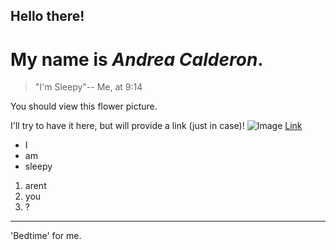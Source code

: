 ## Hello there!

# My name is  ***Andrea Calderon***.
> "I'm Sleepy"-- Me, at 9:14

You should view this flower picture. 

I'll try to have it here, but will provide a link (just in case)!
![Image](https://pyxis.nymag.com/v1/imgs/dc2/caf/9f8aa987cba82bd0b5db1b4677e49b01ca-Flowers.2x.rhorizontal.w700.jpg)
[Link](https://nymag.com/strategist/article/best-faux-flower-sculptures.html) 

* I 
* am 
* sleepy 

1. arent 
2. you
3. ?

------------------------
'Bedtime' for me. 


